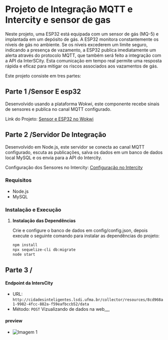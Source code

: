 # Projeto de Integração MQTT e Intercity e sensor de gas 

Neste projeto, uma ESP32 está equipada com um sensor de gás (MQ-5) e implantada em um depósito de gás. A ESP32 monitora constantemente os níveis de gás no ambiente. Se os níveis excederem um limite seguro, indicando a presença de vazamento, a ESP32 publica imediatamente um alerta através do protocolo MQTT, que também será feito a integração com a API da InterSCity. Esta comunicação em tempo real permite uma resposta rápida e eficaz para mitigar os riscos associados aos vazamentos de gás.

Este projeto consiste em tres partes:

## Parte 1 /Sensor E esp32

Desenvolvido usando a plataforma Wokwi, este componente recebe sinais de sensores e publica no canal MQTT configurado.

Link do Projeto: [Sensor e ESP32 no Wokwi](https://wokwi.com/projects/400689979661282305)

## Parte 2 /Servidor De Integração

Desenvolvido em Node.js, este servidor se conecta ao canal MQTT configurado, escuta as publicações, salva os dados em um banco de dados local MySQL e os envia para a API do Intercity.

Configuração dos Sensores no Intercity: [Configuração no Intercity](https://colab.research.google.com/drive/1uN2nL8FTUuwL0P4Eq15w1wqxuncsi2Xl#scrollTo=RrgX-lajd6dw)

### Requisitos

- Node.js
- MySQL

### Instalação e Execução

1. **Instalação das Dependências**

   Crie e configure  o banco de dados em config/config.json, depois execute o seguinte comando para instalar as dependências do projeto:

   ```bash
   npm install
   npx sequelize-cli db:migrate
   node start

## Parte 3 /

#### Endpoint da IntersCity

- URL: `http://cidadesinteligentes.lsdi.ufma.br/collector/resources/8cd968a1-9982-4fcc-882a-f59eafbccb52/data`
- Método: `POST`
Vizualizando de dados na web,,,,



#### preview

-  ![Imagem 1](https://raw.githubusercontent.com/Joaofelipe14/Sensor-de-Gas/refs/heads/main/preview/image1.png)

